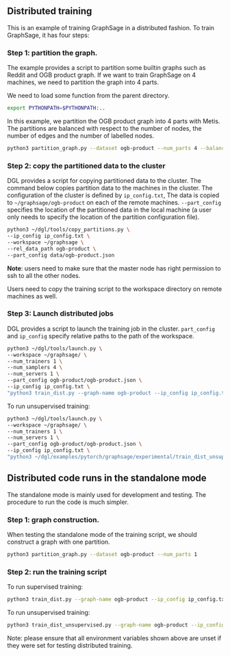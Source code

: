 ## Distributed training

This is an example of training GraphSage in a distributed fashion. To train GraphSage, it has four steps:

### Step 1: partition the graph.

The example provides a script to partition some builtin graphs such as Reddit and OGB product graph.
If we want to train GraphSage on 4 machines, we need to partition the graph into 4 parts.

We need to load some function from the parent directory.
```bash
export PYTHONPATH=$PYTHONPATH:..
```

In this example, we partition the OGB product graph into 4 parts with Metis. The partitions are balanced with respect to
the number of nodes, the number of edges and the number of labelled nodes.
```bash
python3 partition_graph.py --dataset ogb-product --num_parts 4 --balance_train --balance_edges
```

### Step 2: copy the partitioned data to the cluster

DGL provides a script for copying partitioned data to the cluster. The command below copies partition data
to the machines in the cluster. The configuration of the cluster is defined by `ip_config.txt`,
The data is copied to `~/graphsage/ogb-product` on each of the remote machines. `--part_config`
specifies the location of the partitioned data in the local machine (a user only needs to specify
the location of the partition configuration file).
```bash
python3 ~/dgl/tools/copy_partitions.py \
--ip_config ip_config.txt \
--workspace ~/graphsage \
--rel_data_path ogb-product \
--part_config data/ogb-product.json 
```

**Note**: users need to make sure that the master node has right permission to ssh to all the other nodes.

Users need to copy the training script to the workspace directory on remote machines as well.

### Step 3: Launch distributed jobs

DGL provides a script to launch the training job in the cluster. `part_config` and `ip_config`
specify relative paths to the path of the workspace.

```bash
python3 ~/dgl/tools/launch.py \
--workspace ~/graphsage/ \
--num_trainers 1 \
--num_samplers 4 \
--num_servers 1 \
--part_config ogb-product/ogb-product.json \
--ip_config ip_config.txt \
"python3 train_dist.py --graph-name ogb-product --ip_config ip_config.txt --num-servers 1 --num-epochs 30 --batch-size 1000 --num-workers 4"
```

To run unsupervised training:

```bash
python3 ~/dgl/tools/launch.py \
--workspace ~/graphsage/ \
--num_trainers 1 \
--num_servers 1 \
--part_config ogb-product/ogb-product.json \
--ip_config ip_config.txt \
"python3 ~/dgl/examples/pytorch/graphsage/experimental/train_dist_unsupervised.py --graph-name ogb-product --ip_config ip_config.txt --num-servers 1 --num-epochs 3 --batch-size 1000"
```

## Distributed code runs in the standalone mode

The standalone mode is mainly used for development and testing. The procedure to run the code is much simpler.

### Step 1: graph construction.

When testing the standalone mode of the training script, we should construct a graph with one partition.
```bash
python3 partition_graph.py --dataset ogb-product --num_parts 1
```

### Step 2: run the training script

To run supervised training:

```bash
python3 train_dist.py --graph-name ogb-product --ip_config ip_config.txt --num-epochs 3 --batch-size 1000 --part_config data/ogb-product.json --standalone
```

To run unsupervised training:

```bash
python3 train_dist_unsupervised.py --graph-name ogb-product --ip_config ip_config.txt --num-epochs 3 --batch-size 1000 --part_config data/ogb-product.json --standalone
```

Note: please ensure that all environment variables shown above are unset if they were set for testing distributed training.

